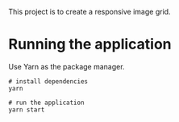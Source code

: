 This project is to create a responsive image grid.

# Running the application

Use Yarn as the package manager.

```
# install dependencies
yarn

# run the application
yarn start
